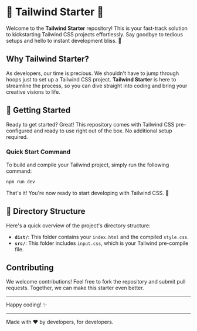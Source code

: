 # 🌟 Tailwind Starter 🌟

Welcome to the **Tailwind Starter** repository! This is your fast-track solution to kickstarting Tailwind CSS projects effortlessly. Say goodbye to tedious setups and hello to instant development bliss. 🚀

## Why Tailwind Starter?

As developers, our time is precious. We shouldn't have to jump through hoops just to set up a Tailwind CSS project. **Tailwind Starter** is here to streamline the process, so you can dive straight into coding and bring your creative visions to life.

## 🚀 Getting Started

Ready to get started? Great! This repository comes with Tailwind CSS pre-configured and ready to use right out of the box. No additional setup required. 

### Quick Start Command

To build and compile your Tailwind project, simply run the following command:

```bash
npm run dev
```

That's it! You're now ready to start developing with Tailwind CSS. 🎉

## 📂 Directory Structure

Here's a quick overview of the project's directory structure:

- **`dist/`**: This folder contains your `index.html` and the compiled `style.css`.
- **`src/`**: This folder includes `input.css`, which is your Tailwind pre-compile file.

## Contributing

We welcome contributions! Feel free to fork the repository and submit pull requests. Together, we can make this starter even better.

---

Happy coding! ✨

---

Made with ❤️ by developers, for developers.